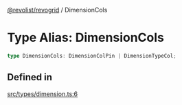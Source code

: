 [@revolist/revogrid](README.md) / DimensionCols

# Type Alias: DimensionCols

```ts
type DimensionCols: DimensionColPin | DimensionTypeCol;
```

## Defined in

[src/types/dimension.ts:6](https://github.com/revolist/revogrid/blob/7e29dfb64300e0258d5855b03e9cff9116f6c377/src/types/dimension.ts#L6)
